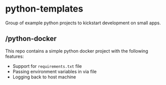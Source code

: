 # python-templates
Group of example python projects to kickstart development on small apps.

## /python-docker
This repo contains a simple python docker project with the following features:
* Support for `requirements.txt` file
* Passing environment variables in via file
* Logging back to host machine